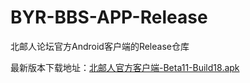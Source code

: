 # BYR-BBS-APP-Release

北邮人论坛官方Android客户端的Release仓库

最新版本下载地址：[北邮人官方客户端-Beta11-Build18.apk](https://github.com/dss886/BYR-BBS-APP-Release/releases/download/Beta11/BYR-BBS-APP-Beta11-Build18.apk)
